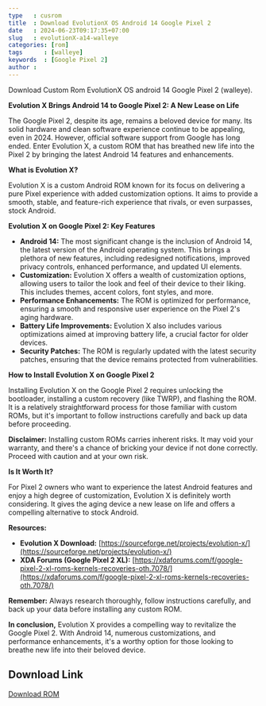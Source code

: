 ```yaml
---
type   : cusrom
title  : Download EvolutionX OS Android 14 Google Pixel 2
date   : 2024-06-23T09:17:35+07:00
slug   : evolutionX-a14-walleye
categories: [rom]
tags      : [walleye]
keywords  : [Google Pixel 2]
author :
---
```


Download Custom Rom EvolutionX OS android 14 Google Pixel 2 (walleye).

**Evolution X Brings Android 14 to Google Pixel 2: A New Lease on Life**

The Google Pixel 2, despite its age, remains a beloved device for many. Its solid hardware and clean software experience continue to be appealing, even in 2024. However, official software support from Google has long ended. Enter Evolution X, a custom ROM that has breathed new life into the Pixel 2 by bringing the latest Android 14 features and enhancements.

**What is Evolution X?**

Evolution X is a custom Android ROM known for its focus on delivering a pure Pixel experience with added customization options. It aims to provide a smooth, stable, and feature-rich experience that rivals, or even surpasses, stock Android.

**Evolution X on Google Pixel 2: Key Features**

* **Android 14:** The most significant change is the inclusion of Android 14, the latest version of the Android operating system. This brings a plethora of new features, including redesigned notifications, improved privacy controls, enhanced performance, and updated UI elements.
* **Customization:** Evolution X offers a wealth of customization options, allowing users to tailor the look and feel of their device to their liking. This includes themes, accent colors, font styles, and more.
* **Performance Enhancements:** The ROM is optimized for performance, ensuring a smooth and responsive user experience on the Pixel 2's aging hardware.
* **Battery Life Improvements:** Evolution X also includes various optimizations aimed at improving battery life, a crucial factor for older devices.
* **Security Patches:** The ROM is regularly updated with the latest security patches, ensuring that the device remains protected from vulnerabilities.

**How to Install Evolution X on Google Pixel 2**

Installing Evolution X on the Google Pixel 2 requires unlocking the bootloader, installing a custom recovery (like TWRP), and flashing the ROM. It is a relatively straightforward process for those familiar with custom ROMs, but it's important to follow instructions carefully and back up data before proceeding.

**Disclaimer:** Installing custom ROMs carries inherent risks. It may void your warranty, and there's a chance of bricking your device if not done correctly. Proceed with caution and at your own risk.

**Is It Worth It?**

For Pixel 2 owners who want to experience the latest Android features and enjoy a high degree of customization, Evolution X is definitely worth considering. It gives the aging device a new lease on life and offers a compelling alternative to stock Android.

**Resources:**

* **Evolution X Download:** [https://sourceforge.net/projects/evolution-x/](https://sourceforge.net/projects/evolution-x/)
* **XDA Forums (Google Pixel 2 XL):** [https://xdaforums.com/f/google-pixel-2-xl-roms-kernels-recoveries-oth.7078/](https://xdaforums.com/f/google-pixel-2-xl-roms-kernels-recoveries-oth.7078/)

**Remember:** Always research thoroughly, follow instructions carefully, and back up your data before installing any custom ROM.

**In conclusion,** Evolution X provides a compelling way to revitalize the Google Pixel 2. With Android 14, numerous customizations, and performance enhancements, it's a worthy option for those looking to breathe new life into their beloved device.

## Download Link
[Download ROM](https://sourceforge.net/projects/evolution-x/files/walleye/14/)


